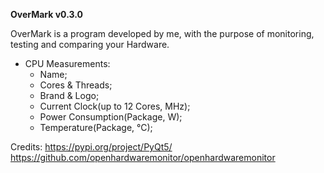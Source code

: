 **OverMark v0.3.0**
 
OverMark is a program developed by me, with the purpose of monitoring, testing and comparing your Hardware.


- CPU Measurements:
  - Name;
  - Cores & Threads;
  - Brand & Logo;
  - Current Clock(up to 12 Cores, MHz);
  - Power Consumption(Package, W);
  - Temperature(Package, °C);





Credits:
https://pypi.org/project/PyQt5/
https://github.com/openhardwaremonitor/openhardwaremonitor

